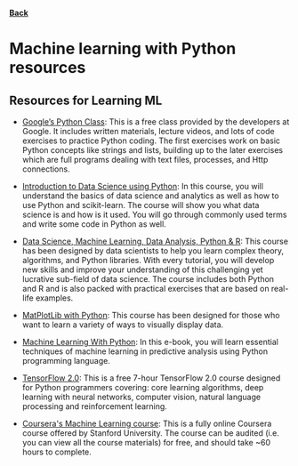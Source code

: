 **[Back](/README.md/)**

# Machine learning with Python resources

## Resources for Learning ML

- [Google’s Python Class](https://developers.google.com/edu/python/): This is a free class provided by the developers at Google. It includes written materials, lecture videos, and lots of code exercises to practice Python coding. The first exercises work on basic Python concepts like strings and lists, building up to the later exercises which are full programs dealing with text files, processes, and Http connections.

- [Introduction to Data Science using Python](https://www.udemy.com/course/introduction-to-data-science-using-python/): In this course, you will understand the basics of data science and analytics as well as how to use Python and scikit-learn. The course will show you what data science is and how is it used. You will go through commonly used terms and write some code in Python as well.   
- [Data Science, Machine Learning, Data Analysis, Python & R](https://www.udemy.com/course/data-science-machine-learning-data-analysis-python-r/): This course has been designed by data scientists to help you learn complex theory, algorithms, and Python libraries. With every tutorial, you will develop new skills and improve your understanding of this challenging yet lucrative sub-field of data science. The course includes both Python and R and is also packed with practical exercises that are based on real-life examples.

- [MatPlotLib with Python](https://www.udemy.com/course/matplotlib-with-python/): This course has been designed for those who want to learn a variety of ways to visually display data. 

- [Machine Learning With Python](https://pythonizame.s3.amazonaws.com/media/Book/machine-learning-python-essential-techniques-predictive-analysis/file/008c0aac-9784-11e5-964d-04015fb6ba01.pdf): In this e-book, you will learn essential techniques of machine learning in predictive analysis using Python programming language.
- [TensorFlow 2.0](https://www.freecodecamp.org/news/massive-tensorflow-2-0-free-course/): This is a free 7-hour TensorFlow 2.0 course designed for Python programmers covering: core learning algorithms, deep learning with neural networks, computer vision, natural language processing and reinforcement learning.
- [Coursera's Machine Learning course](https://www.coursera.org/learn/machine-learning): This is a fully online Coursera course offered by Stanford University. The course can be audited (i.e. you can view all the course materials) for free, and should take ~60 hours to complete. 


